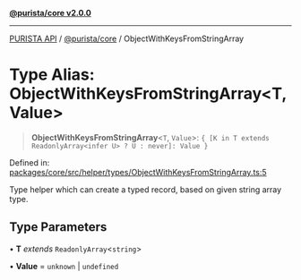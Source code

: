 [**@purista/core v2.0.0**](../README.md)

***

[PURISTA API](../../../packages.md) / [@purista/core](../README.md) / ObjectWithKeysFromStringArray

# Type Alias: ObjectWithKeysFromStringArray\<T, Value\>

> **ObjectWithKeysFromStringArray**\<`T`, `Value`\>: `{ [K in T extends ReadonlyArray<infer U> ? U : never]: Value }`

Defined in: [packages/core/src/helper/types/ObjectWithKeysFromStringArray.ts:5](https://github.com/puristajs/purista/blob/master/packages/core/src/helper/types/ObjectWithKeysFromStringArray.ts#L5)

Type helper which can create a typed record, based on given string array type.

## Type Parameters

• **T** *extends* `ReadonlyArray`\<`string`\>

• **Value** = `unknown` \| `undefined`
